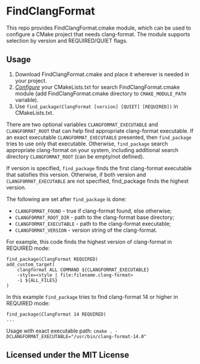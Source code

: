 # FindClangFormat

This repo provides FindClangFormat.cmake module, which can be used to configure a CMake project that needs clang-format. 
The module supports selection by version and REQUIRED/QUIET flags.

## Usage

1. Download FindClangFormat.cmake and place it wherever is needed in your project.
2. [*Configure*](https://cmake.org/cmake/help/latest/variable/CMAKE_MODULE_PATH.html) your CMakeLists.txt for search FindClangFormat.cmake module (add FindClangFormat.cmake directory to `CMAKE_MODULE_PATH` variable).
3. Use `find_package(ClangFormat [version] [QUIET] [REQUIRED])` in CMakeLists.txt.

There are two optional variables `CLANGFORMAT_EXECUTABLE` and `CLANGFORMAT_ROOT` that can help find appropriate clang-format executable. If an exact executable `CLANGFORMAT_EXECUTABLE` presented, then `find_package` tries to use only that executable. Otherwise, `find_package` search appropriate clang-format on your system, including additional search directory `CLANGFORMAT_ROOT` (can be empty/not defined).

If version is specified, `find_package` finds the first clang-format executable that satisfies this version. Otherwise, if both version and `CLANGFORMAT_EXECUTABLE` are not specified, find_package finds the highest version.

The following are set after `find_package` is done:
- `CLANGFORMAT_FOUND`       -  true if clang-format found, else otherwise;
- `CLANGFORMAT_ROOT_DIR`    -  path to the clang-format base directory;
- `CLANGFORMAT_EXECUTABLE`  -  path to the clang-format executable;
- `CLANGFORMAT_VERSION`     -  version string of the clang-format.

For example, this code finds the highest version of clang-format in REQUIRED mode:
```
find_package(ClangFormat REQUIRED)
add_custom_target(
    clangformat ALL COMMAND ${CLANGFORMAT_EXECUTABLE}
    -style=<style | file:filename.clang-format>
    -i ${ALL_FILES}
)
```

In this example `find_package` tries to find clang-format 14 or higher in REQUIRED mode:
```
find_package(ClangFormat 14 REQUIRED)
...
```

Usage with exact executable path:
```cmake . -DCLANGFORMAT_EXECUTABLE="/usr/bin/clang-format-14.0"```

## Licensed under the MIT License